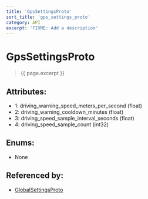 ```yaml
---
title: 'GpsSettingsProto'
sort_title: 'gps_settings_proto'
category: API
excerpt: 'FIXME: Add a description'
---
```


[comment]: <> (THIS PART IS GENERATED - AKA DON'T EDIT THIS PART MANUALLY)

# GpsSettingsProto

> {{ page.excerpt }}

## Attributes:

- 1: driving_warning_speed_meters_per_second (float)
- 2: driving_warning_cooldown_minutes (float)
- 3: driving_speed_sample_interval_seconds (float)
- 4: driving_speed_sample_count (int32)

## Enums:

- None

## Referenced by:

- [GlobalSettingsProto](../GlobalSettingsProto/)

[comment]: <> (YOU CAN EDIT AFTER THIS)
